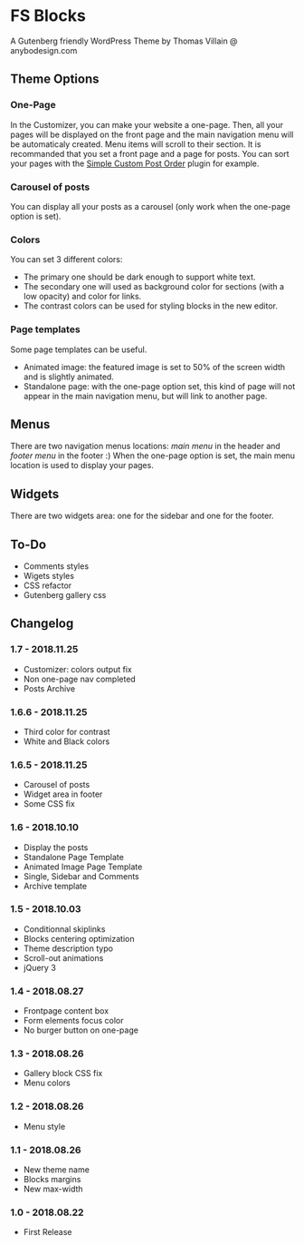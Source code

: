 # FS Blocks

A Gutenberg friendly WordPress Theme by Thomas Villain @ anybodesign.com

## Theme Options

### One-Page

In the Customizer, you can make your website a one-page. Then, all your pages will be displayed on the front page and the main navigation menu will be automaticaly created. Menu items will scroll to their section.
It is recommanded that you set a front page and a page for posts.
You can sort your pages with the [Simple Custom Post Order](https://wordpress.org/plugins/simple-custom-post-order/) plugin for example.

### Carousel of posts

You can display all your posts as a carousel (only work when the one-page option is set).

### Colors

You can set 3 different colors: 
* The primary one should be dark enough to support white text. 
* The secondary one will used as background color for sections (with a low opacity) and color for links. 
* The contrast colors can be used for styling blocks in the new editor.

### Page templates

Some page templates can be useful.
* Animated image: the featured image is set to 50% of the screen width and is slightly animated.
* Standalone page: with the one-page option set, this kind of page will not appear in the main navigation menu, but will link to another page.

## Menus

There are two navigation menus locations: _main menu_ in the header and _footer menu_ in the footer :)
When the one-page option is set, the main menu location is used to display your pages.

## Widgets

There are two widgets area: one for the sidebar and one for the footer.

## To-Do

* Comments styles
* Wigets styles
* CSS refactor
* Gutenberg gallery css


## Changelog

### 1.7 - 2018.11.25
* Customizer: colors output fix
* Non one-page nav completed
* Posts Archive

### 1.6.6 - 2018.11.25
* Third color for contrast
* White and Black colors

### 1.6.5 - 2018.11.25
* Carousel of posts 
* Widget area in footer
* Some CSS fix

### 1.6 - 2018.10.10
* Display the posts 
* Standalone Page Template
* Animated Image Page Template
* Single, Sidebar and Comments
* Archive template

### 1.5 - 2018.10.03
* Conditionnal skiplinks
* Blocks centering optimization
* Theme description typo
* Scroll-out animations
* jQuery 3

### 1.4 - 2018.08.27
* Frontpage content box
* Form elements focus color
* No burger button on one-page

### 1.3 - 2018.08.26
* Gallery block CSS fix
* Menu colors

### 1.2 - 2018.08.26
* Menu style

### 1.1 - 2018.08.26
* New theme name
* Blocks margins
* New max-width

### 1.0 - 2018.08.22
* First Release